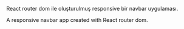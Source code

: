 React router dom ile oluşturulmuş responsive bir navbar uygulaması.

A responsive navbar app created with React router dom.
